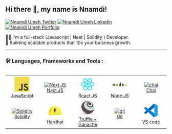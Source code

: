 <h2> Hi there 👋, my name is Nnamdi! </h2>

  <!-- Socials: -->

[![Nnamdi Umeh Twitter](https://img.shields.io/badge/Twitter-1DA1F2?style=for-the-badge&logo=twitter&logoColor=white)](https://twitter.com/nnamdipremium)
[![Nnamdi Umeh Linkedin](https://img.shields.io/badge/LinkedIn-0077B5?style=for-the-badge&logo=linkedin&logoColor=white)](https://www.linkedin.com/in/iamendy/)
[![Nnamdi Umeh Portfolio](https://img.shields.io/badge/Portfolio-002C5F?style=for-the-badge&logo=ethereum&logoColor=white)](https://www.nnamdiumeh.dev/)

  <!-- Info: -->

👨‍💻 I'm a full-stack (Javascript | Nest | Solidity ) Developer.<br>
🌱 Building scalable products that 10x your buisness growth. <br>

---

  <!-- Languages and tools: -->

### :hammer_and_wrench: Languages, Frameworks and Tools :

  <div>
  <table align="left">
  <tr>
     <td align="center" width="96">
      <a href="https://www.javascript.com" target="_blank" rel="noreferrer">
      <img src="https://github.com/devicons/devicon/blob/master/icons/javascript/javascript-original.svg" alt="JavaScript" width="48" height="48"/> 
      <br>JavaScript
    </td>
    <td align="center" width="96">
      <a href="https://nextjs.org" target="_blank" rel="noreferrer">
      <img src="https://raw.githubusercontent.com/samfromaway/samfromaway/master/.github/images/nextjs.png" width="48" height="48" alt="Next JS" />
      <br>Next JS
    </td>
    <td align="center" width="96">
      <a href="https://reactjs.org" target="_blank" rel="noreferrer">
      <img src="https://github.com/vscode-icons/vscode-icons/blob/master/icons/file_type_reactjs.svg" alt="react" width="48" height="48"/> 
      <br>React JS
    </td>
        <td align="center" width="96">
      <a href="https://nodejs.org" target="_blank" rel="noreferrer">
      <img src="https://raw.githubusercontent.com/devicons/devicon/master/icons/nodejs/nodejs-original-wordmark.svg" alt="Truffle" width="48" height="48"/> 
      <br>Node JS
    </td>
    <td align="center" width="96">
      <a href="https://www.chaijs.com" target="_blank" rel="noreferrer">
      <img src="https://cdn.worldvectorlogo.com/logos/chai.svg" alt="chai" width="48" height="48"/> 
      <br>Chai
    </td>  
  </tr>
  <tr>
    <td align="center" width="96">
      <a href="https://soliditylang.org" target="_blank" rel="noreferrer">
      <img src="https://cdn.icon-icons.com/icons2/2107/PNG/512/file_type_solidity_icon_130156.png" width="48" height="48" alt="Solidity" />
      <br>Solidity
    </td>
    <td align="center" width="96">
      <a href="https://hardhat.org" target="_blank" rel="noreferrer">
      <img src="https://github.com/vscode-icons/vscode-icons/blob/master/icons/file_type_hardhat.svg" width="48" height="48" alt="Hardhat" />
      <br>Hardhat
    </td> 
    <td align="center" width="96">
      <a href="https://trufflesuite.com/truffle/" target="_blank" rel="noreferrer">
      <img src="https://github.com/vscode-icons/vscode-icons/blob/master/icons/file_type_truffle.svg" alt="mocha" width="48" height="48"/> 
      <br>Truffle + Ganache
    </td>
         <td align="center" width="96">
      <a href="https://git-scm.com" target="_blank" rel="noreferrer">
      <img src="https://www.vectorlogo.zone/logos/git-scm/git-scm-icon.svg" alt="git" width="48" height="48"/> 
      <br>Git
    </td>
        <td align="center" width="96">
      <a href="https://code.visualstudio.com" target="_blank" rel="noreferrer">
      <img src="https://github.com/vscode-icons/vscode-icons/blob/master/icons/file_type_vscode.svg" alt="git" width="48" height="48"/> 
      <br>VS code
    </td>
        
  </tr>

  </table>
